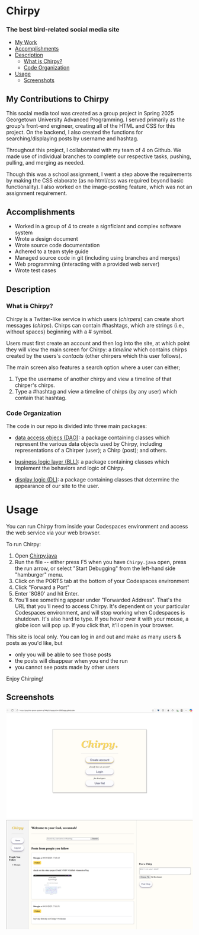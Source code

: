 


# Chirpy
### The best bird-related social media site

- [My Work](#my-contributions-to-chirpy)
- [Accomplishments](#accomplishments)
- [Description](#description)
    - [What is Chirpy?](#what-is-chirpy)
    - [Code Organization](#code-organization)
- [Usage](#usage)
    - [Screenshots](#screenshots)
 

## My Contributions to Chirpy
This social media tool was created as a group project in Spring 2025 Georgetown University Advanced Programming. I served primarily as the group's front-end engineer, creating all of the HTML and CSS for this project. On the backend, I also created the functions for searching/displaying posts by username and hashtag.

Throughout this project, I collaborated with my team of 4 on Github. We made use of individual branches to complete our respective tasks, pushing, pulling, and merging as needed.

Though this was a school assignment, I went a step above the requirements by making the CSS elaborate (as no html/css was required beyond basic functionality). I also worked on the image-posting feature, which was not an assignment requirement.


## Accomplishments
- Worked in a group of 4 to create a signficiant and complex software system
- Wrote a design document
- Wrote source code documentation
- Adhered to a team style guide
- Managed source code in git (including using branches and merges)
- Web programming (interacting with a provided web server)
- Wrote test cases

## Description

### What is Chirpy?

Chirpy is a Twitter-like service in which users (*chirpers*) can create short messages (*chirps*). Chirps can contain #hashtags, which are strings (i.e., without spaces) beginning with a # symbol.

Users must first create an account and then log into the site, at which point they will view the main screen for Chirpy: a *timeline* which contains chirps created by the users's *contacts* (other chirpers which this user follows).

The main screen also features a search option where a user can either;
1. Type the username of another chirpy and view a timeline of that chirper's chirps.
2. Type a #hashtag and view a timeline of chirps (by any user) which contain that hashtag.


### Code Organization

The code in our repo is divided into three main packages:

* [data access objecs (DAO)](/src/main/java/edu/georgetown/dao/): a package containing classes which represent the various data objects used by Chirpy, including representations of a Chirper (user); a Chirp (post); and others.

* [business logic layer (BLL)](/src/main/java/edu/georgetown/bll/): a package containing classes which implement the behaviors and logic of Chirpy.

* [display logic (DL)](/src/main/java/edu/georgetown/dl/): a package containing classes that determine the appearance of our site to the user.


# Usage

You can run Chirpy from inside your Codespaces environment and access the web service via your web browser.

To run Chirpy:
1. Open [Chirpy.java](/src/main/java/edu/georgetown/Chirpy.java)
2. Run the file -- either press F5 when you have `Chirpy.java` open, press the run arrow, or select "Start Debugging" from the left-hand side "hamburger" menu.
3. Click on the PORTS tab at the bottom of your Codespaces environment
4. Click "Forward a Port"
5. Enter '8080' and hit Enter.
6. You'll see something appear under "Forwarded Address".  That's the URL that you'll need to access Chirpy.  It's dependent on your particular Codespaces environment, and will stop working when Codespaces is shutdown.  It's also hard to type.  If you hover over it with your mouse, a globe icon will pop up.  If you click that, it'll open in your browser.

This site is local only. You can log in and out and make as many users & posts as you'd like, but 
* only you will be able to see those posts
* the posts will disappear when you end the run
* you cannot see posts made by other users

Enjoy Chirping!

## Screenshots
<img src="resources/images/chirpyHome.png" alt="Chirpy Home Screen">
<img src="resources/images/chirpyDemo.png" alt="Chirpy Timeline">
